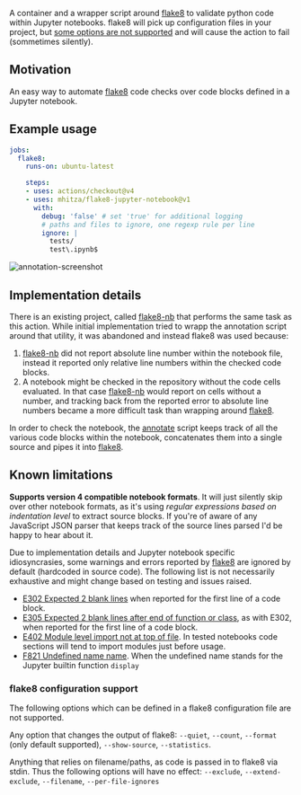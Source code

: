 A container and a wrapper script around [flake8][1] to validate python code within Jupyter
notebooks. flake8 will pick up configuration files in your project, but [some options are not supported](#flake8-configuration-support) and
will cause the action to fail (sommetimes silently).


## Motivation

An easy way to automate [flake8][1] code checks over code blocks defined in a
Jupyter notebook.


## Example usage

```yaml
jobs:
  flake8:
    runs-on: ubuntu-latest

    steps:
    - uses: actions/checkout@v4
    - uses: mhitza/flake8-jupyter-notebook@v1
      with:
        debug: 'false' # set 'true' for additional logging
        # paths and files to ignore, one regexp rule per line
        ignore: |
          tests/
          test\.ipynb$
```

![annotation-screenshot]


## Implementation details

There is an existing project, called [flake8-nb][3] that performs the same task as this
action. While initial implementation tried to wrapp the annotation script around that
utility, it was abandoned and instead flake8 was used because:

  1. [flake8-nb][3] did not report absolute line number within the notebook file, instead it
     reported only relative line numbers within the checked code blocks.
  2. A notebook might be checked in the repository without the code cells
     evaluated. In that case [flake8-nb][3] would report on cells without a number,
     and tracking back from the reported error to absolute line numbers became a more
     difficult task than wrapping around [flake8][1].

In order to check the notebook, the [annotate][4] script keeps track of all the various code
blocks within the notebook, concatenates them into a single source and pipes it into [flake8][1].


## Known limitations

**Supports version 4 compatible notebook formats**. It will just silently skip
over other notebook formats, as it's using *regular expressions based on indentation level* to
extract source blocks. If you're of aware of any JavaScript JSON parser that keeps track of the
source lines parsed I'd be happy to hear about it.


Due to implementation details and Jupyter notebook specific idiosyncrasies, some warnings and errors
reported by [flake8][1] are ignored by default (hardcoded in source code). The following list is not
necessarily exhaustive and might change based on testing and issues raised.

 - [E302 Expected 2 blank lines][E302] when reported for the first line of a code block.
 - [E305 Expected 2 blank lines after end of function or class][E305], as with E302,
   when reported for the first line of a code block.
 - [E402 Module level import not at top of file][E402]. In tested notebooks
   code sections will tend to import modules just before usage.
 - [F821 Undefined name name][F821]. When the undefined name stands for the Jupyter builtin function
   `display`



### flake8 configuration support

The following options which can be defined in a flake8 configuration file are not supported.

Any option that changes the output of flake8: `--quiet`, `--count`, `--format` (only default supported),
`--show-source`, `--statistics`.

Anything that relies on filename/paths, as code is passed in to flake8 via stdin.
Thus the following options will have no effect: `--exclude`, `--extend-exclude`, `--filename`, `--per-file-ignores`


[1]: https://flake8.pycqa.org/en/latest/
[annotation-screenshot]: https://user-images.githubusercontent.com/273079/82093965-d6585d00-9704-11ea-9159-c8b72a9b89c8.png
[3]: https://github.com/s-weigand/flake8-nb
[4]: annotate
[E302]: https://archive.vn/Bj1tc
[E305]: https://archive.vn/a3tr2
[E402]: https://archive.vn/i7NWk
[F821]: https://archive.ph/Ysz7l
